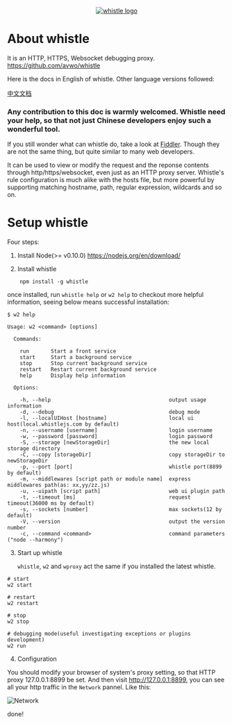 <p align="center">
  <a href="https://avwo.github.io/whistle/">
    <img alt="whistle logo" src="https://raw.githubusercontent.com/avwo/whistle/master/biz/webui/htdocs/img/whistle.png">
  </a>
</p>

# About whistle

It is an HTTP, HTTPS, Websocket debugging proxy. https://github.com/avwo/whistle

Here is the docs in English of whistle. Other language versions followed:

[中文文档](https://avwo.github.io/whistle/)

### Any contribution to this doc is warmly welcomed. Whistle need your help, so that not just Chinese developers enjoy such a wonderful tool.

If you still wonder what can whistle do, take a look  at [Fiddler](https://www.telerik.com/fiddler). Though they are not the same thing, but quite similar to many web developers.

It can be used to view or modify the request and the reponse contents through http/https/websocket, even just as an HTTP proxy server. Whistle's rule configuration is much alike with the hosts file, but more powerful by supporting matching hostname, path, regular expression, wildcards and so on.

# Setup whistle

Four steps:

1. Install Node(>= v0.10.0) https://nodejs.org/en/download/

2. Install whistle

```
    npm install -g whistle
```
once installed, run `whistle help` or `w2 help` to checkout more helpful information, seeing below means successful installation:

```
$ w2 help

Usage: w2 <command> [options]

  Commands:

    run       Start a front service
    start     Start a background service
    stop      Stop current background service
    restart   Restart current background service
    help      Display help information

  Options:

    -h, --help                                      output usage information
    -d, --debug                                     debug mode
    -l, --localUIHost [hostname]                    local ui host(local.whistlejs.com by default)
    -n, --username [username]                       login username
    -w, --password [password]                       login password
    -S, --storage [newStorageDir]                   the new local storage directory
    -C, --copy [storageDir]                         copy storageDir to newStorageDir
    -p, --port [port]                               whistle port(8899 by default)
    -m, --middlewares [script path or module name]  express middlewares path(as: xx,yy/zz.js)
    -u, --uipath [script path]                      web ui plugin path
    -t, --timeout [ms]                              request timeout(36000 ms by default)
    -s, --sockets [number]                          max sockets(12 by default)
    -V, --version                                   output the version number
    -c, --command <command>                         command parameters ("node --harmony")
```

3. Start up whistle

    `whistle`, `w2` and `wproxy` act the same if you installed the latest whistle.

```shell
# start
w2 start

# restart
w2 restart

# stop
w2 stop

# debugging mode(useful investigating exceptions or plugins development)
w2 run
```

4. Configuration

You should modify your browser of system's proxy setting, so that HTTP proxy 127.0.0.1:8899 be set. And then visit http://127.0.0.1:8899, you can see all your http traffic in the `Network` pannel. Like this:

![Network](https://raw.githubusercontent.com/avwo/whistleui/master/img/network.gif)

done!




